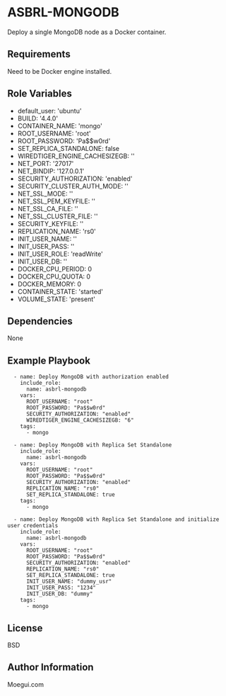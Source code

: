 ASBRL-MONGODB
=========

Deploy a single MongoDB node as a Docker container.

Requirements
------------

Need to be Docker engine installed.

Role Variables
--------------

- default_user: 'ubuntu'
- BUILD: '4.4.0'
- CONTAINER_NAME: 'mongo'
- ROOT_USERNAME: 'root'
- ROOT_PASSWORD: 'Pa$$w0rd'
- SET_REPLICA_STANDALONE: false
- WIREDTIGER_ENGINE_CACHESIZEGB: ''
- NET_PORT: '27017'
- NET_BINDIP: '127.0.0.1'
- SECURITY_AUTHORIZATION: 'enabled'
- SECURITY_CLUSTER_AUTH_MODE: ''
- NET_SSL_MODE: ''
- NET_SSL_PEM_KEYFILE: '' 
- NET_SSL_CA_FILE: '' 
- NET_SSL_CLUSTER_FILE: '' 
- SECURITY_KEYFILE: ''
- REPLICATION_NAME: 'rs0' 
- INIT_USER_NAME: ''
- INIT_USER_PASS: ''
- INIT_USER_ROLE: 'readWrite'
- INIT_USER_DB: ''
- DOCKER_CPU_PERIOD: 0
- DOCKER_CPU_QUOTA: 0
- DOCKER_MEMORY: 0
- CONTAINER_STATE: 'started'
- VOLUME_STATE: 'present'

Dependencies
------------

None

Example Playbook
----------------

      - name: Deploy MongoDB with authorization enabled
        include_role:
          name: asbrl-mongodb
        vars:
          ROOT_USERNAME: "root"
          ROOT_PASSWORD: "Pa$$w0rd"
          SECURITY_AUTHORIZATION: "enabled"
          WIREDTIGER_ENGINE_CACHESIZEGB: "6"
        tags:
          - mongo

      - name: Deploy MongoDB with Replica Set Standalone
        include_role:
          name: asbrl-mongodb
        vars:
          ROOT_USERNAME: "root"
          ROOT_PASSWORD: "Pa$$w0rd"
          SECURITY_AUTHORIZATION: "enabled"
          REPLICATION_NAME: "rs0"
          SET_REPLICA_STANDALONE: true
        tags:
          - mongo

      - name: Deploy MongoDB with Replica Set Standalone and initialize user credentials
        include_role:
          name: asbrl-mongodb
        vars:
          ROOT_USERNAME: "root"
          ROOT_PASSWORD: "Pa$$w0rd"
          SECURITY_AUTHORIZATION: "enabled"
          REPLICATION_NAME: "rs0"
          SET_REPLICA_STANDALONE: true
          INIT_USER_NAME: "dummy_usr"
          INIT_USER_PASS: "1234"
          INIT_USER_DB: "dummy"
        tags:
          - mongo

License
-------

BSD

Author Information
------------------

Moegui.com